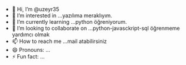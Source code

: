 - 👋 Hi, I’m @uzeyr35
- 👀 I’m interested in ...yazılıma meraklıyım.
- 🌱 I’m currently learning ...python öğreniyorum.
- 💞️ I’m looking to collaborate on ...python-javasckript-sql öğrenmeme yardımcı olmak 
- 📫 How to reach me ...mail atabilirsiniz
- 😄 Pronouns: ...
- ⚡ Fun fact: ...

<!---
uzeyr35/uzeyr35 is a ✨ special ✨ repository because its `README.md` (this file) appears on your GitHub profile.
You can click the Preview link to take a look at your changes.
--->
